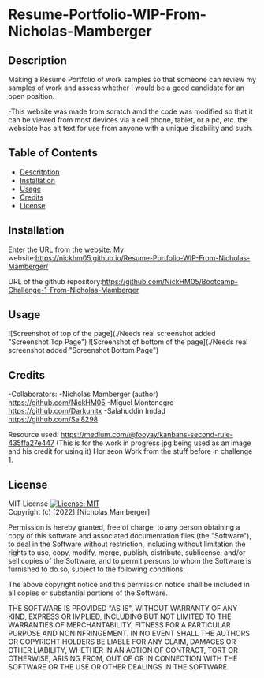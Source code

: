 # Resume-Portfolio-WIP-From-Nicholas-Mamberger

## Description

Making a Resume Portfolio of work samples so that someone can review my samples of work and assess whether I would be a good candidate for an open position.

-This website was made from scratch amd the code was modified so that it can be viewed from most devices via a cell phone, tablet, or a pc, etc. the websiote has alt text for use from anyone with a unique disability and such. 

## Table of Contents

- [Descritption](#description)
- [Installation](#installation)
- [Usage](#usage)
- [Credits](#credits)
- [License](#license)

## Installation

Enter the URL from the website. My website:https://nickhm05.github.io/Resume-Portfolio-WIP-From-Nicholas-Mamberger/

URL of the github repository:https://github.com/NickHM05/Bootcamp-Challenge-1-From-Nicholas-Mamberger

## Usage
![Screenshot of top of the page](./Needs real screenshot added "Screenshot Top Page")
![Screenshot of bottom of the page](./Needs real screenshot added "Screenshot Bottom Page")

## Credits

-Collaborators:
-Nicholas Mamberger (author) https://github.com/NickHM05
-Miguel Montenegro https://github.com/Darkunitx
-Salahuddin Imdad https://github.com/Sal8298

Resource used: https://medium.com/@fooyay/kanbans-second-rule-435ffa27e447 (This is for the work in progress jpg being used as an image and his credit for using it)
Horiseon Work from the stuff before in challenge 1.

## License

MIT License
[![License: MIT](https://img.shields.io/badge/License-MIT-yellow.svg)](https://opensource.org/licenses/MIT)
<br>Copyright (c) [2022] [Nicholas Mamberger]

Permission is hereby granted, free of charge, to any person obtaining a copy
of this software and associated documentation files (the "Software"), to deal
in the Software without restriction, including without limitation the rights
to use, copy, modify, merge, publish, distribute, sublicense, and/or sell
copies of the Software, and to permit persons to whom the Software is
furnished to do so, subject to the following conditions:

The above copyright notice and this permission notice shall be included in all
copies or substantial portions of the Software.

THE SOFTWARE IS PROVIDED "AS IS", WITHOUT WARRANTY OF ANY KIND, EXPRESS OR
IMPLIED, INCLUDING BUT NOT LIMITED TO THE WARRANTIES OF MERCHANTABILITY,
FITNESS FOR A PARTICULAR PURPOSE AND NONINFRINGEMENT. IN NO EVENT SHALL THE
AUTHORS OR COPYRIGHT HOLDERS BE LIABLE FOR ANY CLAIM, DAMAGES OR OTHER
LIABILITY, WHETHER IN AN ACTION OF CONTRACT, TORT OR OTHERWISE, ARISING FROM,
OUT OF OR IN CONNECTION WITH THE SOFTWARE OR THE USE OR OTHER DEALINGS IN THE
SOFTWARE.